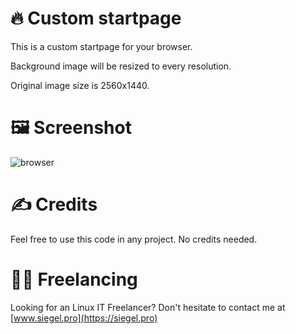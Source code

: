 # 🔥 Custom startpage

This is a custom startpage for your browser.

Background image will be resized to every resolution.

Original image size is 2560x1440.

# 🖼 Screenshot

![browser](https://user-images.githubusercontent.com/58683/160456551-8f71b67d-3bf8-43a9-87ce-d291246993be.png)

# ✍️ Credits

Feel free to use this code in any project. No credits needed.

# 👨‍💻 Freelancing

Looking for an Linux IT Freelancer? Don't hesitate to contact me at [www.siegel.pro](https://siegel.pro)

